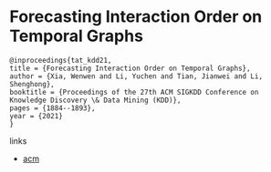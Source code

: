# Forecasting Interaction Order on Temporal Graphs

```
@inproceedings{tat_kdd21,
title = {Forecasting Interaction Order on Temporal Graphs},
author = {Xia, Wenwen and Li, Yuchen and Tian, Jianwei and Li, Shenghong},
booktitle = {Proceedings of the 27th ACM SIGKDD Conference on Knowledge Discovery \& Data Mining (KDD)},
pages = {1884--1893},
year = {2021}
}
```

links
- [acm](https://dl.acm.org/doi/10.1145/3447548.3467341)
